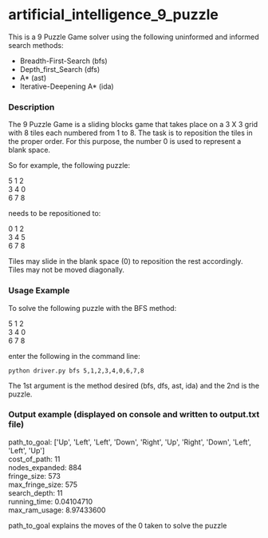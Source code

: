 # artificial_intelligence_9_puzzle

This is a 9 Puzzle Game solver using the following uninformed and informed search methods:
- Breadth-First-Search (bfs)
- Depth_first_Search (dfs)
- A* (ast)
- Iterative-Deepening A* (ida)

### Description

The 9 Puzzle Game is a sliding blocks game that takes place on a 3 X 3 grid with 8 tiles each numbered from 1 to 8. The task is to reposition the tiles in the proper order. For this purpose, the number 0 is used to represent a blank space.

So for example, the following puzzle:

5 1 2  
3 4 0  
6 7 8

needs to be repositioned to:

0 1 2  
3 4 5  
6 7 8

Tiles may slide in the blank space (0) to reposition the rest accordingly. Tiles may not be moved diagonally.

### Usage Example
To solve the following puzzle with the BFS method:
  
5 1 2  
3 4 0  
6 7 8

enter the following in the command line:

`python driver.py bfs 5,1,2,3,4,0,6,7,8`

The 1st argument is the method desired (bfs, dfs, ast, ida) and the 2nd is the puzzle.

### Output example (displayed on console and written to output.txt file)

path_to_goal: ['Up', 'Left', 'Left', 'Down', 'Right', 'Up', 'Right', 'Down', 'Left', 'Left', 'Up']  
cost_of_path: 11  
nodes_expanded: 884  
fringe_size: 573  
max_fringe_size: 575  
search_depth: 11  
running_time: 0.04104710  
max_ram_usage: 8.97433600

path_to_goal explains the moves of the 0 taken to solve the puzzle
